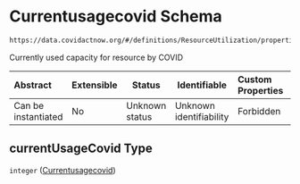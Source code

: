 # Currentusagecovid Schema

```txt
https://data.covidactnow.org/#/definitions/ResourceUtilization/properties/currentUsageCovid
```

Currently used capacity for resource by COVID 


| Abstract            | Extensible | Status         | Identifiable            | Custom Properties | Additional Properties | Access Restrictions | Defined In                                                   |
| :------------------ | ---------- | -------------- | ----------------------- | :---------------- | --------------------- | ------------------- | ------------------------------------------------------------ |
| Can be instantiated | No         | Unknown status | Unknown identifiability | Forbidden         | Allowed               | none                | [schemas.json\*](../out/schemas.json "open original schema") |

## currentUsageCovid Type

`integer` ([Currentusagecovid](schemas-definitions-resourceutilization-properties-currentusagecovid.md))
